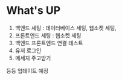 # What's UP
1. 백엔드 세팅 : 데이터베이스 세팅, 웹소켓 세팅, 
2. 프론트엔드 세팅 : 웹소켓 세팅 
3. 백엔드 프론트엔드 연결 테스트 
4. 유저 로그인 
5. 메세지 주고받기 

등등 업데이트 예정